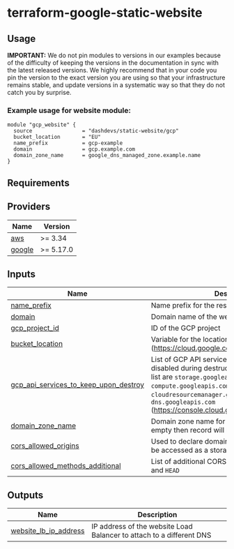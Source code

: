 # terraform-google-static-website
## Usage

**IMPORTANT:** We do not pin modules to versions in our examples because of the
difficulty of keeping the versions in the documentation in sync with the latest released versions.
We highly recommend that in your code you pin the version to the exact version you are
using so that your infrastructure remains stable, and update versions in a
systematic way so that they do not catch you by surprise.

### Example usage for website module:
```
module "gcp_website" {
  source                = "dashdevs/static-website/gcp"
  bucket_location       = "EU"
  name_prefix           = gcp-example
  domain                = gcp.example.com
  domain_zone_name      = google_dns_managed_zone.example.name
}
```

## Requirements
## Providers

| Name | Version |
|------|---------|
| <a name="provider_aws"></a> [aws](#provider\_aws) | >= 3.34 |
| <a name="provider_google"></a> [google](#provider\_google) | >= 5.17.0 |


## Inputs

| Name | Description | Type | Default | Required |
|------|-------------|------|---------|:--------:|
| <a name="input_name_prefix"></a> [name\_prefix](#input\_name\_prefix) | Name prefix for the resources | `string` | n/a | yes |
| <a name="input_domain"></a> [domain](#input\_website\_domain) | Domain name of the website | `string` | n/a | yes |
| <a name="input_gcp_project_id"></a> [gcp\_project\_id](#input\_gcp\_project\_id) | ID of the GCP project | `string` | `null` | yes |
| <a name="input_bucket_location"></a> [bucket_location](#input\_bucket\_location) | Variable for the location of the bucket (https://cloud.google.com/storage/docs/locations)| `list(string)` | null | no |
| <a name="input_gcp_api_services_to_keep_upon_destroy"></a> [gcp\_api\_services\_to_keep_upon_destroy](#input\_gcp\_api\_services\_to_keep_upon_destroy) | List of GCP API services that should not be disabled during destruction . Available values in list are `storage.googleapis.com`, `compute.googleapis.com`, `cloudresourcemanager.googleapis.com`, `dns.googleapis.com` (https://console.cloud.google.com/apis/library)| `list(string)` | `[]` | no |
| <a name="input_domain_zone_name"></a> [domain\_zone\_name](#input\_domain\_zone\_name) | Domain zone name for CNAME record, if not empty then record will be created | `string` | `null` | no |
| <a name="input_cors"></a> [cors_allowed_origins](#input\_cors_\_allowed_origins) | Used to declare domains from which the site will be accessed as a storage of static resources | `list(string)` | null | no |
| <a name="input_cors"></a> [cors_allowed_methods_additional](#input\_cors\_allowed_methods_additional) |List of additional CORS methods in addition to `GET` and `HEAD` | `list(string)` | null | no |
## Outputs

| Name | Description |
|------|-------------|
| <a name="output_website_lb_ip_address"></a> [website\_lb\_ip\_address](#output\_website\_lb\_ip\_address) | IP address of the website Load Balancer to attach to a different DNS |

